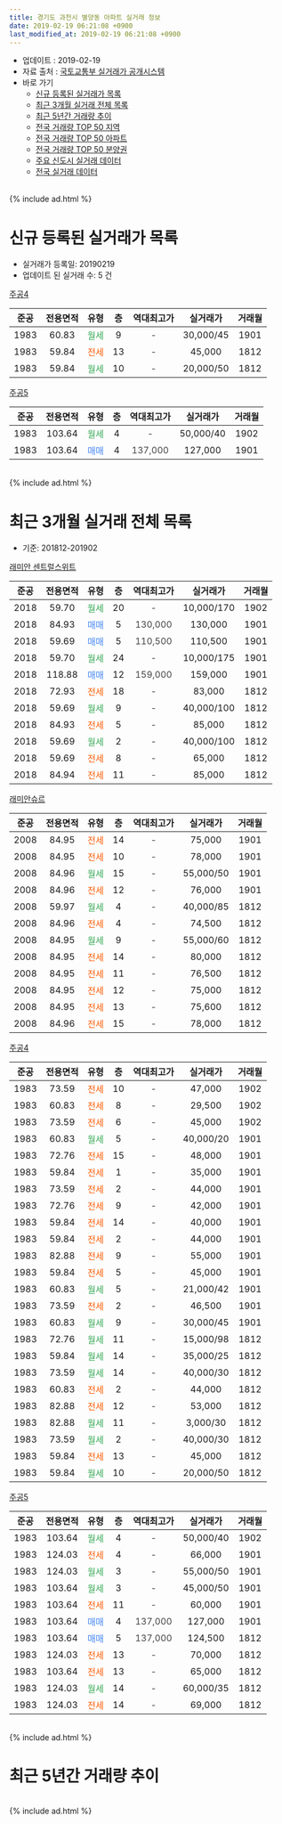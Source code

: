```yaml
---
title: 경기도 과천시 별양동 아파트 실거래 정보
date: 2019-02-19 06:21:08 +0900
last_modified_at: 2019-02-19 06:21:08 +0900
---
```


* 업데이트 : 2019-02-19
* 자료 출처 : [국토교통부 실거래가 공개시스템](http://rt.molit.go.kr)
* 바로 가기
    * [신규 등록된 실거래가 목록](#신규-등록된-실거래가-목록)
    * [최근 3개월 실거래 전체 목록](#최근-3개월-실거래-전체-목록)
    * [최근 5년간 거래량 추이](#최근-5년간-거래량-추이)
    * [전국 거래량 TOP 50 지역](https://inasie.github.io/apt-trade-info/최근-3개월-전국에서-가장-거래가-많이-발생한-지역)
    * [전국 거래량 TOP 50 아파트](https://inasie.github.io/apt-trade-info/최근-3개월-전국에서-가장-거래가-많이-발생한-아파트)
    * [전국 거래량 TOP 50 분양권](https://inasie.github.io/apt-trade-info/최근-3개월-전국에서-가장-거래가-많이-발생한-분양권)
    * [주요 신도시 실거래 데이터](https://inasie.github.io/apt-trade-info/주요-신도시)
    * [전국 실거래 데이터](https://inasie.github.io/apt-trade-info/전국)
<br>
{% include ad.html %}
<br>

# 신규 등록된 실거래가 목록
* 실거래가 등록일: 20190219
* 업데이트 된 실거래 수: 5 건


[주공4](https://search.naver.com/search.naver?query=%EA%B2%BD%EA%B8%B0%EB%8F%84+%EA%B3%BC%EC%B2%9C%EC%8B%9C+%EB%B3%84%EC%96%91%EB%8F%99+%EC%A3%BC%EA%B3%B54)

|준공|전용면적|유형|층|역대최고가|실거래가|거래월|
|:---:|:---:|:---:|:---:|:---:|:---:|:---:|
|1983|60.83|<span style="color:#34a853">월세</span>|9|<span style="color:#444444">-</span>|30,000/45|1901|
|1983|59.84|<span style="color:#ff5a00">전세</span>|13|<span style="color:#444444">-</span>|45,000|1812|
|1983|59.84|<span style="color:#34a853">월세</span>|10|<span style="color:#444444">-</span>|20,000/50|1812|

[주공5](https://search.naver.com/search.naver?query=%EA%B2%BD%EA%B8%B0%EB%8F%84+%EA%B3%BC%EC%B2%9C%EC%8B%9C+%EB%B3%84%EC%96%91%EB%8F%99+%EC%A3%BC%EA%B3%B55)

|준공|전용면적|유형|층|역대최고가|실거래가|거래월|
|:---:|:---:|:---:|:---:|:---:|:---:|:---:|
|1983|103.64|<span style="color:#34a853">월세</span>|4|<span style="color:#444444">-</span>|50,000/40|1902|
|1983|103.64|<span style="color:#4285f3">매매</span>|4|<span style="color:#444444">137,000</span>|127,000|1901|


<br>
{% include ad.html %}
<br>

# 최근 3개월 실거래 전체 목록
* 기준: 201812-201902


[래미안 센트럴스위트](https://search.naver.com/search.naver?query=%EA%B2%BD%EA%B8%B0%EB%8F%84+%EA%B3%BC%EC%B2%9C%EC%8B%9C+%EB%B3%84%EC%96%91%EB%8F%99+%EB%9E%98%EB%AF%B8%EC%95%88+%EC%84%BC%ED%8A%B8%EB%9F%B4%EC%8A%A4%EC%9C%84%ED%8A%B8)

|준공|전용면적|유형|층|역대최고가|실거래가|거래월|
|:---:|:---:|:---:|:---:|:---:|:---:|:---:|
|2018|59.70|<span style="color:#34a853">월세</span>|20|<span style="color:#444444">-</span>|10,000/170|1902|
|2018|84.93|<span style="color:#4285f3">매매</span>|5|<span style="color:#444444">130,000</span>|130,000|1901|
|2018|59.69|<span style="color:#4285f3">매매</span>|5|<span style="color:#444444">110,500</span>|110,500|1901|
|2018|59.70|<span style="color:#34a853">월세</span>|24|<span style="color:#444444">-</span>|10,000/175|1901|
|2018|118.88|<span style="color:#4285f3">매매</span>|12|<span style="color:#444444">159,000</span>|159,000|1901|
|2018|72.93|<span style="color:#ff5a00">전세</span>|18|<span style="color:#444444">-</span>|83,000|1812|
|2018|59.69|<span style="color:#34a853">월세</span>|9|<span style="color:#444444">-</span>|40,000/100|1812|
|2018|84.93|<span style="color:#ff5a00">전세</span>|5|<span style="color:#444444">-</span>|85,000|1812|
|2018|59.69|<span style="color:#34a853">월세</span>|2|<span style="color:#444444">-</span>|40,000/100|1812|
|2018|59.69|<span style="color:#ff5a00">전세</span>|8|<span style="color:#444444">-</span>|65,000|1812|
|2018|84.94|<span style="color:#ff5a00">전세</span>|11|<span style="color:#444444">-</span>|85,000|1812|

[래미안슈르](https://search.naver.com/search.naver?query=%EA%B2%BD%EA%B8%B0%EB%8F%84+%EA%B3%BC%EC%B2%9C%EC%8B%9C+%EB%B3%84%EC%96%91%EB%8F%99+%EB%9E%98%EB%AF%B8%EC%95%88%EC%8A%88%EB%A5%B4)

|준공|전용면적|유형|층|역대최고가|실거래가|거래월|
|:---:|:---:|:---:|:---:|:---:|:---:|:---:|
|2008|84.95|<span style="color:#ff5a00">전세</span>|14|<span style="color:#444444">-</span>|75,000|1901|
|2008|84.95|<span style="color:#ff5a00">전세</span>|10|<span style="color:#444444">-</span>|78,000|1901|
|2008|84.96|<span style="color:#34a853">월세</span>|15|<span style="color:#444444">-</span>|55,000/50|1901|
|2008|84.96|<span style="color:#ff5a00">전세</span>|12|<span style="color:#444444">-</span>|76,000|1901|
|2008|59.97|<span style="color:#34a853">월세</span>|4|<span style="color:#444444">-</span>|40,000/85|1812|
|2008|84.96|<span style="color:#ff5a00">전세</span>|4|<span style="color:#444444">-</span>|74,500|1812|
|2008|84.95|<span style="color:#34a853">월세</span>|9|<span style="color:#444444">-</span>|55,000/60|1812|
|2008|84.95|<span style="color:#ff5a00">전세</span>|14|<span style="color:#444444">-</span>|80,000|1812|
|2008|84.95|<span style="color:#ff5a00">전세</span>|11|<span style="color:#444444">-</span>|76,500|1812|
|2008|84.95|<span style="color:#ff5a00">전세</span>|12|<span style="color:#444444">-</span>|75,000|1812|
|2008|84.95|<span style="color:#ff5a00">전세</span>|13|<span style="color:#444444">-</span>|75,600|1812|
|2008|84.96|<span style="color:#ff5a00">전세</span>|15|<span style="color:#444444">-</span>|78,000|1812|

[주공4](https://search.naver.com/search.naver?query=%EA%B2%BD%EA%B8%B0%EB%8F%84+%EA%B3%BC%EC%B2%9C%EC%8B%9C+%EB%B3%84%EC%96%91%EB%8F%99+%EC%A3%BC%EA%B3%B54)

|준공|전용면적|유형|층|역대최고가|실거래가|거래월|
|:---:|:---:|:---:|:---:|:---:|:---:|:---:|
|1983|73.59|<span style="color:#ff5a00">전세</span>|10|<span style="color:#444444">-</span>|47,000|1902|
|1983|60.83|<span style="color:#ff5a00">전세</span>|8|<span style="color:#444444">-</span>|29,500|1902|
|1983|73.59|<span style="color:#ff5a00">전세</span>|6|<span style="color:#444444">-</span>|45,000|1902|
|1983|60.83|<span style="color:#34a853">월세</span>|5|<span style="color:#444444">-</span>|40,000/20|1901|
|1983|72.76|<span style="color:#ff5a00">전세</span>|15|<span style="color:#444444">-</span>|48,000|1901|
|1983|59.84|<span style="color:#ff5a00">전세</span>|1|<span style="color:#444444">-</span>|35,000|1901|
|1983|73.59|<span style="color:#ff5a00">전세</span>|2|<span style="color:#444444">-</span>|44,000|1901|
|1983|72.76|<span style="color:#ff5a00">전세</span>|9|<span style="color:#444444">-</span>|42,000|1901|
|1983|59.84|<span style="color:#ff5a00">전세</span>|14|<span style="color:#444444">-</span>|40,000|1901|
|1983|59.84|<span style="color:#ff5a00">전세</span>|2|<span style="color:#444444">-</span>|44,000|1901|
|1983|82.88|<span style="color:#ff5a00">전세</span>|9|<span style="color:#444444">-</span>|55,000|1901|
|1983|59.84|<span style="color:#ff5a00">전세</span>|5|<span style="color:#444444">-</span>|45,000|1901|
|1983|60.83|<span style="color:#34a853">월세</span>|5|<span style="color:#444444">-</span>|21,000/42|1901|
|1983|73.59|<span style="color:#ff5a00">전세</span>|2|<span style="color:#444444">-</span>|46,500|1901|
|1983|60.83|<span style="color:#34a853">월세</span>|9|<span style="color:#444444">-</span>|30,000/45|1901|
|1983|72.76|<span style="color:#34a853">월세</span>|11|<span style="color:#444444">-</span>|15,000/98|1812|
|1983|59.84|<span style="color:#34a853">월세</span>|14|<span style="color:#444444">-</span>|35,000/25|1812|
|1983|73.59|<span style="color:#34a853">월세</span>|14|<span style="color:#444444">-</span>|40,000/30|1812|
|1983|60.83|<span style="color:#ff5a00">전세</span>|2|<span style="color:#444444">-</span>|44,000|1812|
|1983|82.88|<span style="color:#ff5a00">전세</span>|12|<span style="color:#444444">-</span>|53,000|1812|
|1983|82.88|<span style="color:#34a853">월세</span>|11|<span style="color:#444444">-</span>|3,000/30|1812|
|1983|73.59|<span style="color:#34a853">월세</span>|2|<span style="color:#444444">-</span>|40,000/30|1812|
|1983|59.84|<span style="color:#ff5a00">전세</span>|13|<span style="color:#444444">-</span>|45,000|1812|
|1983|59.84|<span style="color:#34a853">월세</span>|10|<span style="color:#444444">-</span>|20,000/50|1812|


<script async src="//pagead2.googlesyndication.com/pagead/js/adsbygoogle.js"></script>
<!-- 기본 -->
<ins class="adsbygoogle"
     style="display:block"
     data-ad-client="ca-pub-2446590836940007"
     data-ad-slot="1659523306"
     data-ad-format="auto"
     data-full-width-responsive="true"></ins>
<script>
(adsbygoogle = window.adsbygoogle || []).push({});
</script>


[주공5](https://search.naver.com/search.naver?query=%EA%B2%BD%EA%B8%B0%EB%8F%84+%EA%B3%BC%EC%B2%9C%EC%8B%9C+%EB%B3%84%EC%96%91%EB%8F%99+%EC%A3%BC%EA%B3%B55)

|준공|전용면적|유형|층|역대최고가|실거래가|거래월|
|:---:|:---:|:---:|:---:|:---:|:---:|:---:|
|1983|103.64|<span style="color:#34a853">월세</span>|4|<span style="color:#444444">-</span>|50,000/40|1902|
|1983|124.03|<span style="color:#ff5a00">전세</span>|4|<span style="color:#444444">-</span>|66,000|1901|
|1983|124.03|<span style="color:#34a853">월세</span>|3|<span style="color:#444444">-</span>|55,000/50|1901|
|1983|103.64|<span style="color:#34a853">월세</span>|3|<span style="color:#444444">-</span>|45,000/50|1901|
|1983|103.64|<span style="color:#ff5a00">전세</span>|11|<span style="color:#444444">-</span>|60,000|1901|
|1983|103.64|<span style="color:#4285f3">매매</span>|4|<span style="color:#444444">137,000</span>|127,000|1901|
|1983|103.64|<span style="color:#4285f3">매매</span>|5|<span style="color:#444444">137,000</span>|124,500|1812|
|1983|124.03|<span style="color:#ff5a00">전세</span>|13|<span style="color:#444444">-</span>|70,000|1812|
|1983|103.64|<span style="color:#ff5a00">전세</span>|13|<span style="color:#444444">-</span>|65,000|1812|
|1983|124.03|<span style="color:#34a853">월세</span>|14|<span style="color:#444444">-</span>|60,000/35|1812|
|1983|124.03|<span style="color:#ff5a00">전세</span>|14|<span style="color:#444444">-</span>|69,000|1812|


<br>
{% include ad.html %}
<br>

# 최근 5년간 거래량 추이


<div style="width:100%;">
    <canvas id="deal_progress" height="200"></canvas>
</div>

<script>
new Chart(document.getElementById("deal_progress"), {
    type: 'line',
    data: {
        labels: ['201402','201403','201404','201405','201406','201407','201408','201409','201410','201411','201412','201501','201502','201503','201504','201505','201506','201507','201508','201509','201510','201511','201512','201601','201602','201603','201604','201605','201606','201607','201608','201609','201610','201611','201612','201701','201702','201703','201704','201705','201706','201707','201708','201709','201710','201711','201712','201801','201802','201803','201804','201805','201806','201807','201808','201809','201810','201811','201812','201901','201902'],
        datasets: [{
            label: '매매',
            pointRadius: 1,
            data: [15, 13, 12, 4, 4, 13, 17, 12, 16, 11, 16, 25, 19, 29, 22, 22, 27, 29, 15, 23, 13, 8, 3, 10, 9, 21, 41, 31, 22, 13, 17, 18, 25, 7, 7, 8, 13, 15, 10, 23, 24, 30, 5, 16, 18, 22, 27, 60, 16, 11, 7, 5, 2, 10, 27, 5, 1, 1, 1, 4, 0],
            borderColor: "rgba(255, 201, 14, 1)",
            backgroundColor: "rgba(255, 201, 14, 0.5)",
            fill: false,
            lineTension: 0
        },{
            label: '전월세',
            pointRadius: 1,
            data: [51, 56, 44, 37, 33, 44, 50, 51, 56, 55, 64, 76, 61, 56, 45, 39, 36, 41, 36, 29, 36, 15, 35, 43, 53, 47, 31, 22, 21, 16, 19, 54, 27, 31, 35, 31, 32, 29, 20, 25, 28, 23, 19, 21, 22, 21, 23, 37, 41, 26, 15, 15, 28, 21, 29, 32, 26, 27, 27, 21, 5],
            borderColor: "rgba(0, 141, 185, 1)",
            backgroundColor: "rgba(0, 141, 185, 0.5)",
            fill: false,
            lineTension: 0
        }
        ]
    },
    options: {
        responsive: true,
        title: {
            display: false
        },
        tooltips: {
            mode: 'index',
            intersect: false
        },
        hover: {
            mode: 'nearest',
            intersect: true
        },
        scales: {
            xAxes: [{
                display: true,
                scaleLabel: {
                    display: true,
                    labelString: '년/월'
                }
            }],
            yAxes: [{
                display: true,
                ticks: {
                    suggestedMin: 0,
                },
                scaleLabel: {
                    display: true,
                    labelString: '실거래 수'
                }
            }]
        }
    }
});

</script>


<br>
{% include ad.html %}
<br>

